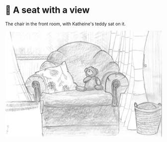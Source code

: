 # 🎨 A seat with a view

The chair in the front room, with Katheine's teddy sat on it.

![chair](chair.webp)


